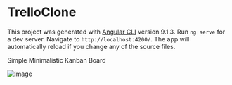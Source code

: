 # TrelloClone

This project was generated with [Angular CLI](https://github.com/angular/angular-cli) version 9.1.3. Run `ng serve` for a dev server. Navigate to `http://localhost:4200/`. The app will automatically reload if you change any of the source files.

Simple Minimalistic Kanban Board

![image](https://user-images.githubusercontent.com/36261653/120033662-81d70580-c019-11eb-97d4-7a2a8f78abba.png)
